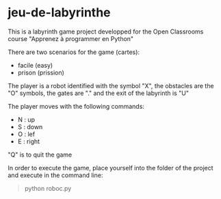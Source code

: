 # jeu-de-labyrinthe

This is a labyrinth game project developped for the Open Classrooms course "Apprenez à programmer en Python"

There are two scenarios for the game (cartes):
- facile (easy)
- prison (prission)

The player is a robot identified with the symbol "X", the obstacles are the "O" symbols, the gates are "." and the exit of the labyrinth is "U"

The player moves with the following commands:
- N : up
- S : down
- O : lef
- E : right

"Q" is to quit the game

In order to execute the game, place yourself into the folder of the project and execute in the command line:
>python roboc.py